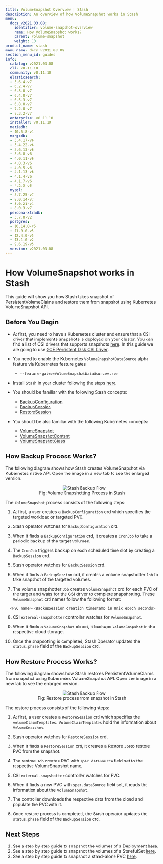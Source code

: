 ```yaml
---
title: VolumeSnapshot Overview | Stash
description: An overview of how VolumeSnapshot works in Stash
menu:
  docs_v2021.03.08:
    identifier: volume-snapshot-overview
    name: How VolumeSnapshot works?
    parent: volume-snapshot
    weight: 10
product_name: stash
menu_name: docs_v2021.03.08
section_menu_id: guides
info:
  catalog: v2021.03.08
  cli: v0.11.10
  community: v0.11.10
  elasticsearch:
  - 5.6.4-v7
  - 6.2.4-v7
  - 6.3.0-v7
  - 6.4.0-v7
  - 6.5.3-v7
  - 6.8.0-v7
  - 7.2.0-v7
  - 7.3.2-v7
  enterprise: v0.11.10
  installer: v0.11.10
  mariadb:
  - 10.5.8-v1
  mongodb:
  - 3.4.17-v6
  - 3.4.22-v6
  - 3.6.13-v6
  - 3.6.8-v6
  - 4.0.11-v6
  - 4.0.3-v6
  - 4.0.5-v6
  - 4.1.13-v6
  - 4.1.4-v6
  - 4.1.7-v6
  - 4.2.3-v6
  mysql:
  - 5.7.25-v7
  - 8.0.14-v7
  - 8.0.21-v1
  - 8.0.3-v7
  percona-xtradb:
  - 5.7.0-v2
  postgres:
  - 10.14.0-v5
  - 11.9.0-v5
  - 12.4.0-v5
  - 13.1.0-v2
  - 9.6.19-v5
  version: v2021.03.08
---
```


# How VolumeSnapshot works in Stash

This guide will show you how Stash takes snapshot of PersistentVolumeClaims and restore them from snapshot using Kubernetes VolumeSnapshot API.

## Before You Begin

- At first, you need to have a Kubernetes cluster and ensure that a CSI driver that implements snapshots is deployed on your cluster. You can find a list of CSI drivers that supports snapshots [here](https://kubernetes.io/blog/2019/01/17/update-on-volume-snapshot-alpha-for-kubernetes/). In this guide we are going to use [GCE Persistent Disk CSI Driver](https://github.com/kubernetes-sigs/gcp-compute-persistent-disk-csi-driver).

- You need to enable the Kubernetes `VolumeSnapshotDataSource` alpha feature via Kubernetes feature gates
  - `--feature-gates=VolumeSnapshotDataSource=true`
- Install `Stash` in your cluster following the steps [here](/docs/v2021.03.08/setup/README).
- You should be familiar with the following Stash concepts:
  - [BackupConfiguration](/docs/v2021.03.08/concepts/crds/backupconfiguration)
  - [BackupSession](/docs/v2021.03.08/concepts/crds/backupsession)
  - [RestoreSession](/docs/v2021.03.08/concepts/crds/restoresession)
- You should be also familiar with the following Kubernetes concepts:
  - [VolumeSnapshot](https://kubernetes.io/docs/concepts/storage/volume-snapshots/#volumesnapshots)
  - [VolumeSnapshotContent](https://kubernetes.io/docs/concepts/storage/volume-snapshots/#volume-snapshot-contents)
  - [VolumeSnapshotClass](https://kubernetes.io/docs/concepts/storage/volume-snapshot-classes/)

## How Backup Process Works?

The following diagram shows how Stash creates VolumeSnapshot via Kubernetes native API. Open the image in a new tab to see the enlarged version.

<figure align="center">
  <img alt="Stash Backup Flow" src="/docs/v2021.03.08/images/guides/latest/volumesnapshot/volumesnapshot-overview.svg">
<figcaption align="center">Fig: Volume Snapshotting Process in Stash</figcaption>
</figure>

The `VolumeSnapshot` process consists of the following steps:

1. At first, a user creates a `BackupConfiguration` crd which specifies the targeted workload or targeted PVC.

2. Stash operator watches for `BackupConfiguration` crd.

3. When it finds a `BackupConfiguration` crd, it creates a `CronJob` to take a periodic backup of the target volumes.

4. The `CronJob` triggers backup on each scheduled time slot by creating a `BackupSession` crd.

5. Stash operator watches for `BackupSession` crd.

6. When it finds a `BackupSession` crd, it creates a volume snapshotter `Job` to take snapshot of the targeted volumes.

7. The volume snapshotter `Job` creates `VolumeSnapshot` crd for each PVC of the target and waits for the CSI driver to complete snapshotting. These `VolumeSnasphot` crd names follow the following format:
```bash
  <PVC name>-<BackupSession creation timestamp in Unix epoch seconds>
```

8. CSI `external-snapshotter` controller watches for `VolumeSnapshot`.

9. When it finds a `VolumeSnapshot` object, it backups `VolumeSnapshot` in the respective cloud storage.

10. Once the snapsotting is completed, Stash Operator updates the `status.phase` field of the `BackupSession` crd.

## How Restore Process Works?

The following diagram shows how Stash restores PersistentVolumeClaims from snapshot using Kubernetes VolumeSnapshot API. Open the image in a new tab to see the enlarged version.

<figure align="center">
  <img alt="Stash Backup Flow" src="/docs/v2021.03.08/images/guides/latest/volumesnapshot/restore-overview.svg">
<figcaption align="center">Fig: Restore process from snapshot in Stash</figcaption>
</figure>

The restore process consists of the following steps:

1. At first, a user creates a `RestoreSession` crd which specifies the `volumeClaimTemplates`. `VolumeClaimTemplates` hold the information about `VolumeSnapshot`.

2. Stash operator watches for `RestoreSession` crd.

3. When it finds a `RestoreSession` crd, it creates a Restore `Job`to restore PVC from the snapshot.

4. The restore `Job` creates PVC with `spec.dataSource` field set to the respective VolumeSnapshot name.

5. CSI `external-snapshotter` controller watches for PVC.

6. When it finds a new PVC with `spec.dataSource` field set, it reads the information about the `VolumeSnapshot`.

7. The controller downloads the respective data from the cloud and populate the PVC with it.

8. Once restore process is completed, the Stash operator updates the `status.phase` field of the `BackupSession` crd.

## Next Steps

1. See a step by step guide to snapshot the volumes of a Deployment [here](/docs/v2021.03.08/guides/latest/volumesnapshot/deployment).
2. See a step by step guide to snapshot the volumes of a StatefulSet [here](/docs/v2021.03.08/guides/latest/volumesnapshot/statefulset).
3. See a step by step guide to snapshot a stand-alone PVC [here](/docs/v2021.03.08/guides/latest/volumesnapshot/pvc).
